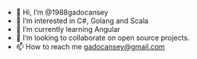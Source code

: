 - 👋 Hi, I’m @1988gadocansey
- 👀 I’m interested in C#, Golang and Scala
- 🌱 I’m currently learning Angular
- 💞️ I’m looking to collaborate on open source projects.
- 📫 How to reach me gadocansey@gmail.com

<!---
1988gadocansey/1988gadocansey is a ✨ special ✨ repository because its `README.md` (this file) appears on your GitHub profile.
You can click the Preview link to take a look at your changes.
--->
